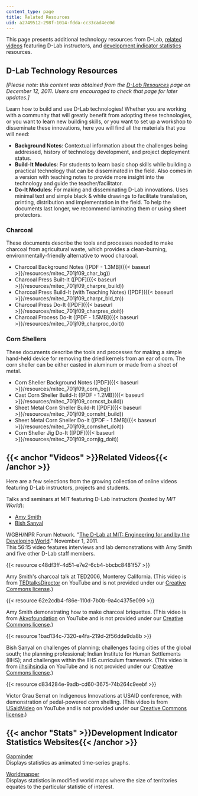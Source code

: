 ```yaml
---
content_type: page
title: Related Resources
uid: a2749512-298f-1014-fdda-cc33cad4ec0d
---
```


This page presents additional technology resources from D-Lab, [related videos](#Videos) featuring D-Lab instructors, and [development indicator statistics](#Stats) resources.

D-Lab Technology Resources
--------------------------

_\[Please note: this content was obtained from the_ [_D-Lab Resources_](http://d-lab.mit.edu/resources-publications) _page on December 12, 2011. Users are encouraged to check that page for later updates.\]_

Learn how to build and use D-Lab technologies! Whether you are working with a community that will greatly benefit from adopting these technologies, or you want to learn new building skills, or you want to set up a workshop to disseminate these innovations, here you will find all the materials that you will need:

*   **Background Notes**: Contextual information about the challenges being addressed, history of technology development, and project deployment status.
*   **Build-It Modules**: For students to learn basic shop skills while building a practical technology that can be disseminated in the field. Also comes in a version with teaching notes to provide more insight into the technology and guide the teacher/facilitator.
*   **Do-It Modules**: For making and disseminating D-Lab innovations. Uses minimal text and simple black & white drawings to facilitate translation, printing, distribution and implementation in the field. To help the documents last longer, we recommend laminating them or using sheet protectors.

### Charcoal

These documents describe the tools and processes needed to make charcoal from agricultural waste, which provides a clean-burning, environmentally-friendly alternative to wood charcoal.

*   Charcoal Background Notes ([PDF - 1.3MB]({{< baseurl >}}/resources/mitec_701jf09_char_bg))
*   Charcoal Press Built-It ([PDF]({{< baseurl >}}/resources/mitec_701jf09_charpre_build))
*   Charcoal Press Build-It (with Teaching Notes) ([PDF]({{< baseurl >}}/resources/mitec_701jf09_charpr_bld_tn))
*   Charcoal Press Do-It ([PDF]({{< baseurl >}}/resources/mitec_701jf09_charpres_doit))
*   Charcoal Process Do-It ([PDF - 1.5MB]({{< baseurl >}}/resources/mitec_701jf09_charproc_doit))

### Corn Shellers

These documents describe the tools and processes for making a simple hand-held device for removing the dried kernels from an ear of corn. The corn sheller can be either casted in aluminum or made from a sheet of metal.

*   Corn Sheller Background Notes ([PDF]({{< baseurl >}}/resources/mitec_701jf09_corn_bg))
*   Cast Corn Sheller Build-It ([PDF - 1.2MB]({{< baseurl >}}/resources/mitec_701jf09_corncst_build))
*   Sheet Metal Corn Sheller Build-It ([PDF]({{< baseurl >}}/resources/mitec_701jf09_cornsht_build))
*   Sheet Metal Corn Sheller Do-It ([PDF - 1.5MB]({{< baseurl >}}/resources/mitec_701jf09_cornshet_doit))
*   Corn Sheller Jig Do-It ([PDF]({{< baseurl >}}/resources/mitec_701jf09_cornjig_doit))

{{< anchor "Videos" >}}Related Videos{{< /anchor >}}
----------------------------------------------------

Here are a few selections from the growing collection of online videos featuring D-Lab instructors, projects and students. 

Talks and seminars at MIT featuring D-Lab instructors (hosted by _MIT World_):

*   [Amy Smith](http://video.mit.edu/search/?q=Amy+Smith&x=0&y=0)
*   [Bish Sanyal](http://video.mit.edu/search/?q=Bish+Sanyal&x=0&y=0)

WGBH/NPR Forum Network. "[The D-Lab at MIT: Engineering for and by the Developing World](https://d-lab.mit.edu/about)." November 1, 2011.  
This 56:15 video features interviews and lab demonstrations with Amy Smith and five other D-Lab staff members.

{{< resource c48df3ff-4d51-e7e2-6cb4-bbcbc8481f57 >}}

Amy Smith's charcoal talk at TED2006, Monterey California. (This video is from [TEDtalksDirector](http://www.youtube.com/user/TEDtalksDirector) on YouTube and is not provided under our [Creative Commons license](./resolveuid/e7db8a8f17363f805bbf706e613d0334#cc).)

{{< resource 62e2cdb4-f86e-110d-7b0b-9a4c4375e099 >}}

Amy Smith demonstrating how to make charcoal briquettes. (This video is from [Akvofoundation](http://www.youtube.com/user/Akvofoundation) on YouTube and is not provided under our [Creative Commons license](./resolveuid/e7db8a8f17363f805bbf706e613d0334#cc).)

{{< resource 1bad134c-7320-e4fa-219d-2f56dde9da8b >}}

Bish Sanyal on challenges of planning; challenges facing cities of the global south; the planning professional; Indian Institute for Human Settlements (IIHS); and challenges within the IIHS curriculum framework. (This video is from [iihsiihsindia](http://www.youtube.com/user/iihsiihsindia) on YouTube and is not provided under our [Creative Commons license](./resolveuid/e7db8a8f17363f805bbf706e613d0334#cc).)

{{< resource d834284e-9adb-cd60-3675-74b264c9eebf >}}

Victor Grau Serrat on Indigenous Innovations at USAID conference, with demonstration of pedal-powered corn shelling. (This video is from [USaidVideo](http://www.youtube.com/user/iihsiihsindia) on YouTube and is not provided under our [Creative Commons license](./resolveuid/e7db8a8f17363f805bbf706e613d0334#cc).)

{{< anchor "Stats" >}}Development Indicator Statistics Websites{{< /anchor >}}
------------------------------------------------------------------------------

[Gapminder](http://www.gapminder.org/)  
Displays statistics as animated time-series graphs.

[Worldmapper](http://www.worldmapper.org/)  
Displays statistics in modified world maps where the size of territories equates to the particular statistic of interest.